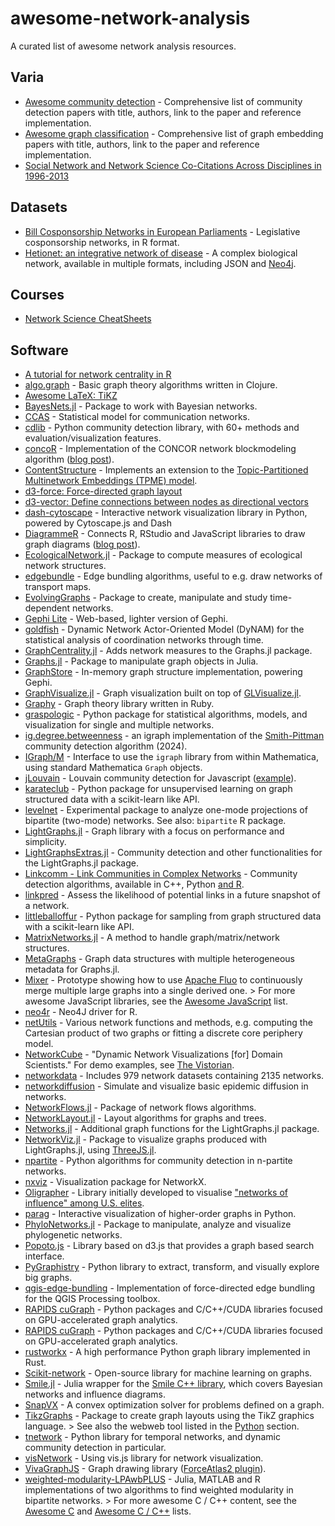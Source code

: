 # awesome-network-analysis

A curated list of awesome network analysis resources.

## Varia

- [Awesome community detection](https://github.com/benedekrozemberczki/awesome-community-detection) - Comprehensive list of community detection papers with title, authors, link to the paper and reference implementation.
- [Awesome graph classification](https://github.com/benedekrozemberczki/awesome-graph-classification) - Comprehensive list of graph embedding papers with title, authors, link to the paper and reference implementation.
- [Social Network and Network Science Co-Citations Across Disciplines in 1996-2013](https://github.com/raffaelevacca/EUSN-co-citation-networks)

## Datasets

- [Bill Cosponsorship Networks in European Parliaments](https://github.com/briatte/parlnet) - Legislative cosponsorship networks, in R format.
- [Hetionet: an integrative network of disease](https://github.com/hetio/hetionet) - A complex biological network, available in multiple formats, including JSON and [Neo4j](https://neo4j.het.io/browser/).

## Courses

- [Network Science CheatSheets](https://github.com/Yquetzal/NetworkScience_CheatSheets)

## Software

- [A tutorial for network centrality in R](https://github.com/schochastics/centrality)
- [algo.graph](https://github.com/clojure/algo.graph) - Basic graph theory algorithms written in Clojure.
- [Awesome LaTeX: TiKZ](https://github.com/egeerardyn/awesome-LaTeX)
- [BayesNets.jl](https://github.com/sisl/BayesNets.jl) - Package to work with Bayesian networks.
- [CCAS](https://github.com/matthewjdenny/CCAS) - Statistical model for communication networks.
- [cdlib](https://github.com/GiulioRossetti/cdlib) - Python community detection library, with 60+ methods and evaluation/visualization features.
- [concoR](https://github.com/aslez/concoR) - Implementation of the CONCOR network blockmodeling algorithm ([blog post](http://badhessian.org/2015/05/concor-in-r/)).
- [ContentStructure](https://github.com/matthewjdenny/ContentStructure) - Implements an extension to the [Topic-Partitioned Multinetwork Embeddings (TPME) model](http://dirichlet.net/pdf/krafft12topic-partitioned.pdf).
- [d3-force: Force-directed graph layout](https://github.com/d3/d3-force)
- [d3-vector: Define connections between nodes as directional vectors](https://github.com/thepeoplesbourgeois/d3-vector)
- [dash-cytoscape](https://github.com/plotly/dash-cytoscape) - Interactive network visualization library in Python, powered by Cytoscape.js and Dash
- [DiagrammeR](https://github.com/rich-iannone/DiagrammeR) - Connects R, RStudio and JavaScript libraries to draw graph diagrams ([blog post](https://blog.rstudio.org/2015/05/01/rstudio-v0-99-preview-graphviz-and-diagrammer/)).
- [EcologicalNetwork.jl](https://github.com/PoisotLab/EcologicalNetwork.jl) - Package to compute measures of ecological network structures.
- [edgebundle](https://github.com/schochastics/edgebundle) - Edge bundling algorithms, useful to e.g. draw networks of transport maps.
- [EvolvingGraphs](https://github.com/weijianzhang/EvolvingGraphs.jl) - Package to create, manipulate and study time-dependent networks.
- [Gephi Lite](https://github.com/gephi/gephi-lite) - Web-based, lighter version of Gephi.
- [goldfish](https://github.com/snlab-ch/goldfish) - Dynamic Network Actor-Oriented Model (DyNAM) for the statistical analysis of coordination networks through time.
- [GraphCentrality.jl](https://github.com/JuliaGraphs/GraphCentrality.jl) - Adds network measures to the Graphs.jl package.
- [Graphs.jl](https://github.com/JuliaLang/Graphs.jl) - Package to manipulate graph objects in Julia.
- [GraphStore](https://github.com/gephi/graphstore) - In-memory graph structure implementation, powering Gephi.
- [GraphVisualize.jl](https://github.com/JuliaGraphs/GraphVisualize.jl) - Graph visualization built on top of [GLVisualize.jl](https://github.com/JuliaGL/GLVisualize.jl).
- [Graphy](https://github.com/bruce/graphy) - Graph theory library written in Ruby.
- [graspologic](https://github.com/microsoft/graspologic) - Python package for statistical algorithms, models, and visualization for single and multiple networks.
- [ig.degree.betweenness](https://github.com/benyamindsmith/ig.degree.betweenness) - an igraph implementation of the [Smith-Pittman](https://arxiv.org/abs/2411.01394) community detection algorithm (2024).
- [IGraph/M](https://github.com/szhorvat/IGraphM) - Interface to use the `igraph` library from within Mathematica, using standard Mathematica `Graph` objects.
- [jLouvain](https://github.com/upphiminn/jLouvain) - Louvain community detection for Javascript ([example](http://bl.ocks.org/emeeks/125db75c9b55ddcbdeb5)).
- [karateclub](https://github.com/benedekrozemberczki/karateclub) - Python package for unsupervised learning on graph structured data with a scikit-learn like API.
- [levelnet](https://github.com/schochastics/levelnet) - Experimental package to analyze one-mode projections of bipartite (two-mode) networks. See also: `bipartite` R package.
- [LightGraphs.jl](https://github.com/JuliaGraphs/LightGraphs.jl) - Graph library with a focus on performance and simplicity.
- [LightGraphsExtras.jl](https://github.com/JuliaGraphs/LightGraphsExtras.jl) - Community detection and other functionalities for the LightGraphs.jl package.
- [Linkcomm - Link Communities in Complex Networks](https://github.com/bagrow/linkcomm) - Community detection algorithms, available in C++, Python [and R](https://CRAN.R-project.org/package=linkcomm).
- [linkpred](https://github.com/rafguns/linkpred) - Assess the likelihood of potential links in a future snapshot of a network.
- [littleballoffur](https://github.com/benedekrozemberczki/littleballoffur) - Python package for sampling from graph structured data with a scikit-learn like API.
- [MatrixNetworks.jl](https://github.com/nassarhuda/MatrixNetworks.jl) - A method to handle graph/matrix/network structures.
- [MetaGraphs](https://github.com/JuliaGraphs/MetaGraphs.jl) - Graph data structures with multiple heterogeneous metadata for Graphs.jl.
- [Mixer](https://github.com/keith-turner/mixer) - Prototype showing how to use [Apache Fluo](https://fluo.apache.org/) to continuously merge multiple large graphs into a single derived one. > For more awesome JavaScript libraries, see the [Awesome JavaScript](https://github.com/sorrycc/awesome-javascript) list.
- [neo4r](https://github.com/neo4j-rstats/neo4r) - Neo4J driver for R.
- [netUtils](https://github.com/schochastics/netUtils) - Various network functions and methods, e.g. computing the Cartesian product of two graphs or fitting a discrete core periphery model.
- [NetworkCube](https://github.com/networkcube/networkcube) - "Dynamic Network Visualizations [for] Domain Scientists." For demo examples, see [The Vistorian](https://networkcube.github.io/vistorian/).
- [networkdata](https://github.com/schochastics/networkdata) - Includes 979 network datasets containing 2135 networks.
- [networkdiffusion](https://github.com/chengjun/networkdiffusion) - Simulate and visualize basic epidemic diffusion in networks.
- [NetworkFlows.jl](https://github.com/Azzaare/NetworkFlows.jl) - Package of network flows algorithms.
- [NetworkLayout.jl](https://github.com/JuliaGraphs/NetworkLayout.jl) - Layout algorithms for graphs and trees.
- [Networks.jl](https://github.com/JuliaGraphs/Networks.jl) - Additional graph functions for the LightGraphs.jl package.
- [NetworkViz.jl](https://github.com/abhijithanilkumar/NetworkViz.jl) - Package to visualize graphs produced with LightGraphs.jl, using [ThreeJS.jl](https://github.com/rohitvarkey/ThreeJS.jl).
- [npartite](https://github.com/ike002jp/npartite) - Python algorithms for community detection in n-partite networks.
- [nxviz](https://github.com/ericmjl/nxviz) - Visualization package for NetworkX.
- [Oligrapher](https://github.com/public-accountability/oligrapher) - Library initially developed to visualise ["networks of influence" among U.S. elites](https://littlesis.org/).
- [parag](https://github.com/rraadd88/parag) - Interactive visualization of higher-order graphs in Python.
- [PhyloNetworks.jl](https://github.com/crsl4/PhyloNetworks.jl) - Package to manipulate, analyze and visualize phylogenetic networks.
- [Popoto.js](https://github.com/Nhogs/popoto) - Library based on d3.js that provides a graph based search interface.
- [PyGraphistry](https://github.com/graphistry/pygraphistry) - Python library to extract, transform, and visually explore big graphs.
- [qgis-edge-bundling](https://github.com/ait-energy/qgis-edge-bundling) - Implementation of force-directed edge bundling for the QGIS Processing toolbox.
- [RAPIDS cuGraph](https://github.com/rapidsai/cugraph) - Python packages and C/C++/CUDA libraries focused on GPU-accelerated graph analytics.
- [RAPIDS cuGraph](https://github.com/rapidsai/cugraph) - Python packages and C/C++/CUDA libraries focused on GPU-accelerated graph analytics.
- [rustworkx](https://github.com/Qiskit/rustworkx) - A high performance Python graph library implemented in Rust.
- [Scikit-network](https://github.com/sknetwork-team/scikit-network) - Open-source library for machine learning on graphs.
- [Smile.jl](https://github.com/sisl/Smile.jl) - Julia wrapper for the [Smile C++ library](http://www.bayesfusion.com/smile-engine), which covers Bayesian networks and influence diagrams.
- [SnapVX](https://github.com/snap-stanford/snapvx) - A convex optimization solver for problems defined on a graph.
- [TikzGraphs](https://github.com/sisl/TikzGraphs.jl) - Package to create graph layouts using the TikZ graphics language. > See also the webweb tool listed in the [Python](#python) section.
- [tnetwork](https://github.com/Yquetzal/tnetwork) - Python library for temporal networks, and dynamic community detection in particular.
- [visNetwork](https://github.com/DataKnowledge/visNetwork) - Using vis.js library for network visualization.
- [VivaGraphJS](https://github.com/anvaka/VivaGraphJS) - Graph drawing library ([ForceAtlas2 plugin](https://github.com/graphcommons/viva.forceatlas2)).
- [weighted-modularity-LPAwbPLUS](https://github.com/sjbeckett/weighted-modularity-LPAwbPLUS) - Julia, MATLAB and R implementations of two algorithms to find weighted modularity in bipartite networks. > For more awesome C / C++ content, see the [Awesome C](https://github.com/aleksandar-todorovic/awesome-c) and [Awesome C / C++](https://github.com/fffaraz/awesome-cpp) lists.
